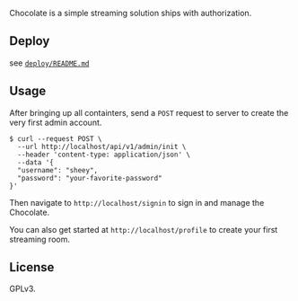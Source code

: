 Chocolate is a simple streaming solution ships with authorization.

## Deploy
see [`deploy/README.md`](https://github.com/sheey11/chocolate/tree/master/deploy)

## Usage
After bringing up all containters, send a `POST` request to server to create the very first admin account.

```console
$ curl --request POST \
  --url http://localhost/api/v1/admin/init \
  --header 'content-type: application/json' \
  --data '{
  "username": "sheey",
  "password": "your-favorite-password"
}'
```
Then navigate to `http://localhost/signin` to sign in and manage the Chocolate.

You can also get started at `http://localhost/profile` to create your first streaming room.

## License

GPLv3.
